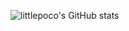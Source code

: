 ![littlepoco's GitHub stats](https://github-readme-stats.vercel.app/api?username=littlepoco&show_icons=true&theme=vue?count_private=true)
